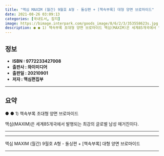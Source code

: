 ```yaml
---
title: "맥심 MAXIM (월간) 9월호 A형 - 돌싱편 + [책속부록] 대형 양면 브로마이드"
date: 2021-08-26 03:09:13
categories: [국내도서, 잡지]
image: https://bimage.interpark.com/goods_image/8/6/2/3/353558623s.jpg
description: ● ● 1) 책속부록 초대형 양면 브로마이드 맥심(MAXIM)은 세계85개국에서 발행되는 최강의 글로벌 남성 매거진이다.
---
```


## **정보**

- **ISBN : 9772233427008**
- **출판사 : 와이미디어**
- **출판일 : 20210901**
- **저자 : 맥심편집부**

------



## **요약**

●  ●  1) 책속부록 초대형 양면 브로마이드

맥심(MAXIM)은 세계85개국에서 발행되는 최강의 글로벌 남성 매거진이다.

------



------


맥심 MAXIM (월간) 9월호 A형 - 돌싱편 + [책속부록] 대형 양면 브로마이드 

------


